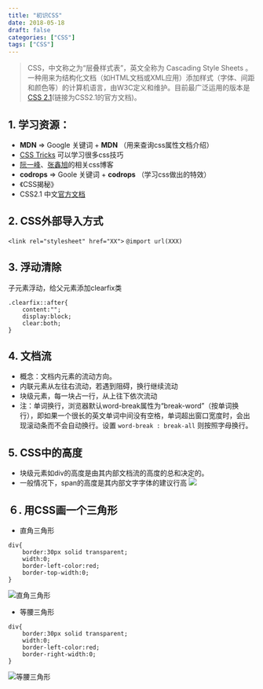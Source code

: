 ```yaml
---
title: "初识CSS"
date: 2018-05-18
draft: false
categories: ["CSS"] 
tags: ["CSS"]
---
```

> CSS，中文称之为“层叠样式表”，英文全称为 Cascading Style Sheets 。一种用来为结构化文档（如HTML文档或XML应用）添加样式（字体、间距和颜色等）的计算机语言，由W3C定义和维护。目前最广泛运用的版本是[CSS 2.1](https://www.w3.org/TR/2011/REC-CSS2-20110607/)(链接为CSS2.1的官方文档)。

## 1.  学习资源：

- __MDN__ => Google 关键词 + __MDN__ （用来查询css属性文档介绍）
- [CSS Tricks](https://css-tricks.com/) 可以学习很多css技巧
-  [阮一峰](http://www.ruanyifeng.com/blog/)、[张鑫旭](http://www.zhangxinxu.com/wordpress/category/css/)的相关css博客
- __codrops__ => Goole 关键词 + __codrops__ （学习css做出的特效）
- 《CSS揭秘》
-  CSS2.1 中文[官方文档](http://www.ayqy.net/doc/css2-1/cover.html)

## 2. CSS外部导入方式
` <link rel="stylesheet" href="XX"> `
` @import url(XXX) `
## 3. 浮动清除
子元素浮动，给父元素添加clearfix类
```
.clearfix::after{
	content:"";
	display:block;
	clear:both;
}
```
## 4.  文档流
-  概念：文档内元素的流动方向。
-  内联元素从左往右流动，若遇到阻碍，换行继续流动
- 块级元素，每一块占一行，从上往下依次流动
- 注：单词换行，浏览器默认word-break属性为“break-word”（按单词换行），即如果一个很长的英文单词中间没有空格，单词超出窗口宽度时，会出现滚动条而不会自动换行。设置 ` word-break : break-all ` 则按照字母换行。

## 5. CSS中的高度

- 块级元素如div的高度是由其内部文档流的高度的总和决定的。
- 一般情况下，span的高度是其内部文字字体的建议行高
![](https://upload-images.jianshu.io/upload_images/11827773-497a4081a35d4c9a.png?imageMogr2/auto-orient/strip%7CimageView2/2/w/1240)
 
## ６. 用CSS画一个三角形

- 直角三角形
```
div{
	border:30px solid transparent;
	width:0;
	border-left-color:red;
	border-top-width:0;
}
```
![直角三角形](https://upload-images.jianshu.io/upload_images/11827773-5b2e95cfe0a4dc40.png?imageMogr2/auto-orient/strip%7CimageView2/2/w/1240)

- 等腰三角形
```
div{
	border:30px solid transparent;
	width:0;
	border-left-color:red;
	border-right-width:0;
}
```
![等腰三角形](https://upload-images.jianshu.io/upload_images/11827773-9931680f73ff9461.png?imageMogr2/auto-orient/strip%7CimageView2/2/w/1240)
